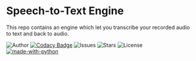 # Speech-to-Text Engine

This repo contains an engine which let you transcribe your recorded audio to text and back to audio.

![Author](https://img.shields.io/badge/author-littinrajan-blue)
[![Codacy Badge](https://app.codacy.com/project/badge/Grade/a8f23e33202b4a3e9cd66b5637afbcef)](https://www.codacy.com/gh/littinrajan/speech_to_text_engine/dashboard?utm_source=github.com&amp;utm_medium=referral&amp;utm_content=littinrajan/speech_to_text_engine&amp;utm_campaign=Badge_Grade)
![Issues](https://img.shields.io/github/issues/littinrajan/speech_to_text_engine)
![Stars](https://img.shields.io/github/stars/littinrajan/speech_to_text_engine)
![License](https://img.shields.io/github/license/littinrajan/speech_to_text_engine)
[![made-with-python](https://img.shields.io/badge/Made%20with-Python-1f425f.svg)](https://www.python.org/)
